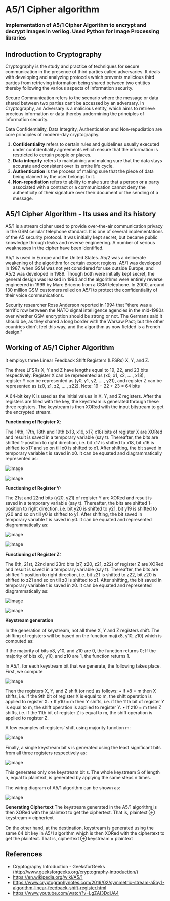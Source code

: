 # A5/1 Cipher algorithm
### Implementation of A5/1 Cipher Algorithm to encrypt and decrypt Images in verilog. Used Python for Image Processing libraries 

## Indroduction to Cryptography

Cryptography is the study and practice of techniques for secure communication in the presence of third parties called adversaries. It deals with developing and analyzing protocols which prevents malicious third parties from retrieving information being shared between two entities thereby following the various aspects of information security.

Secure Communication refers to the scenario where the message or data shared between two parties can’t be accessed by an adversary. In Cryptography, an Adversary is a malicious entity, which aims to retrieve precious information or data thereby undermining the principles of information security.

Data Confidentiality, Data Integrity, Authentication and Non-repudiation are core principles of modern-day cryptography.

1. **Confidentiality** refers to certain rules and guidelines usually executed under confidentiality agreements which ensure that the information is restricted to certain people or places.
2. **Data integrity** refers to maintaining and making sure that the data stays accurate and consistent over its entire life cycle.
3. **Authentication** is the process of making sure that the piece of data being claimed by the user belongs to it.
4. **Non-repudiation** refers to ability to make sure that a person or a party associated with a contract or a communication cannot deny the authenticity of their signature over their document or the sending of a message.

## A5/1 Cipher Algorithm - Its uses and its history

A5/1 is a stream cipher used to provide over-the-air communication privacy in the GSM cellular telephone standard. It is one of several implementations of the A5 security protocol. It was initially kept secret, but became public knowledge through leaks and reverse engineering. A number of serious weaknesses in the cipher have been identified.

A5/1 is used in Europe and the United States. A5/2 was a deliberate weakening of the algorithm for certain export regions. A5/1 was developed in 1987, when GSM was not yet considered for use outside Europe, and A5/2 was developed in 1989. Though both were initially kept secret, the general design was leaked in 1994 and the algorithms were entirely reverse engineered in 1999 by Marc Briceno from a GSM telephone. In 2000, around 130 million GSM customers relied on A5/1 to protect the confidentiality of their voice communications.

Security researcher Ross Anderson reported in 1994 that "there was a terrific row between the NATO signal intelligence agencies in the mid-1980s over whether GSM encryption should be strong or not. The Germans said it should be, as they shared a long border with the Warsaw Pact; but the other countries didn't feel this way, and the algorithm as now fielded is a French design."

## Working of A5/1 Cipher Algorithm

It employs three Linear Feedback Shift Registers (LFSRs) X, Y, and Z.

The three LFSRs X, Y and Z have lengths equal to 19, 22, and 23 bits respectively. 
Register X can be represented as (x0, x1, x2, …., x18),  
register Y can be represented as (y0, y1, y2, …., y21), and 
register Z can be represented as (z0, z1, z2, …., z22).
Note: 19 + 22 + 23 = 64 bits

A 64-bit key K is used as the initial values in X, Y, and Z registers. After the registers are filled with the key, the keystream is generated through these three registers. The keystream is then XORed with the input bitstream to get the encrypted stream. 

**Functioning of Register X**:

The 14th, 17th, 18th and 19th (x13, x16, x17, x18) bits of register X are XORed and result is saved in a temporary variable (say t). Thereafter, the bits are shifted 1-position to right direction, i.e.  bit x17 is shifted to x18, bit x16 is shifted to x17 and so on till x0 is shifted to x1. After shifting, the bit saved in temporary variable t is saved in x0. It can be equated and diagrammatically represented as:

![image](https://user-images.githubusercontent.com/64649440/174137760-67e8f0fd-b0ef-45d2-9814-98ca76078f67.png)

![image](https://user-images.githubusercontent.com/64649440/174137807-e7a26181-21a9-4f4c-bf95-661a46cfabb1.png)

**Functioning of Register Y:**

The 21st and 22nd bits (y20, y21) of register Y are XORed and result is saved in a temporary variable (say t). Thereafter, the bits are shifted 1-position to right direction, i.e.  bit y20 is shifted to y21, bit y19 is shifted to y20 and so on till y0 is shifted to y1. After shifting, the bit saved in temporary variable t is saved in y0. It can be equated and represented diagrammatically as:


![image](https://user-images.githubusercontent.com/64649440/174139557-9cc3d899-daf7-47e4-910f-2fc60f013ec0.png)

![image](https://user-images.githubusercontent.com/64649440/174138012-8d1045c1-ec17-4269-97af-47b1403e984c.png)

**Functioning of Register Z:**

The 8th, 21st, 22nd and 23rd bits (z7, z20, z21, z22) of register Z are XORed and result is saved in a temporary variable (say t). Thereafter, the bits are shifted 1-position to right direction, i.e.  bit z21 is shifted to z22, bit z20 is shifted to z21 and so on till z0 is shifted to z1. After shifting, the bit saved in temporary variable t is saved in z0. It can be equated and represented diagrammatically as:


![image](https://user-images.githubusercontent.com/64649440/174139689-2c7cfc43-ce44-4eb5-9df4-6ae40221df38.png)

![image](https://user-images.githubusercontent.com/64649440/174138159-b826ae66-8e8b-4080-8f1f-1e2fa9c87aeb.png)


**Keystream generation**

In the generation of keystream, not all three X, Y and Z registers shift. The shifting of registers will be based on the function maj(x8, y10, z10) which is computed as: 

If the majority of bits x8, y10, and z10 are 0, the function returns 0; If the majority of bits x8, y10, and z10 are 1, the function returns 1.

In A5/1, for each keystream bit that we generate, the following takes place. First, we compute

![image](https://user-images.githubusercontent.com/64649440/174139971-1eb1a9ff-c420-4caa-83c0-2a4785a8a40b.png)

Then the registers X, Y, and Z shift (or not) as follows:
• If x8 = m then X shifts, i.e. if the 9th bit of register X is equal to m, the shift operation is applied to register X.
• If y10 = m then Y shifts, i.e. if the 11th bit of register Y is equal to m, the shift operation is applied to register Y.
• If z10 = m then Z shifts, i.e. if the 11th bit of register Z is equal to m, the shift operation is applied to register Z.

A few examples of registers’ shift using majority function m:

![image](https://user-images.githubusercontent.com/64649440/174139289-aa669592-013b-42ba-854c-d14450883715.png)

Finally, a single keystream bit s is generated using the least significant bits from all three registers respectively as:

![image](https://user-images.githubusercontent.com/64649440/174140071-a5f893eb-3e6d-4ccd-a1c8-d25673aaf511.png)

This generates only one keystream bit s. The whole keystream S of length n, equal to plaintext, is generated by applying the same steps n times.

The wiring diagram of A5/1 algorithm can be shown as:

![image](https://user-images.githubusercontent.com/64649440/174140161-0d57ed54-1efb-4efd-9d7c-a20dfdbdfb68.png)

**Generating Ciphertext**
The keystream generated in the A5/1 algorithm is then XORed with the plaintext to get the ciphertext. That is, 
plaintext ⊕ keystream = ciphertext

On the other hand, at the destination, keystream is generated using the same 64 bit key in A5/1 algorithm which is then XORed with the ciphertext to get the plaintext. That is,
ciphertext ⊕ keystream = plaintext



## References 
- Cryptography Introduction - GeeksforGeeks (http://www.geeksforgeeks.org/cryptography-introduction/)
- https://en.wikipedia.org/wiki/A5/1
- https://www.cryptographynotes.com/2019/02/symmetric-stream-a5by1-algorithm-linear-feedback-shift-register.html
- https://www.youtube.com/watch?v=LgZAI3DdUA4
